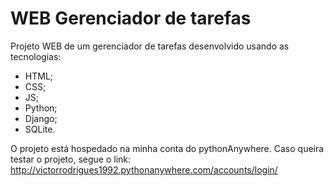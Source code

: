 # WEB Gerenciador de tarefas

Projeto WEB de um gerenciador de tarefas desenvolvido usando as tecnologias:

- HTML;
- CSS;
- JS;
- Python;
- Django;
- SQLite.

O projeto está hospedado na minha conta do pythonAnywhere. Caso queira testar o projeto, segue o link: http://victorrodrigues1992.pythonanywhere.com/accounts/login/

